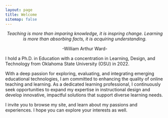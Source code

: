 ```yaml
---
layout: page
title: Welcome
sitemap: false
---
```


<p align="center"> <em>Teaching is more than imparing knowledge, it is inspring change. Learning is more than absorbing facts, it is acquiring understanding.</em> </p>
<p align="center"> -William Arthur Ward-  </p>

I hold a Ph.D. in Education with a concentration in Learning, Design, and Technology from Oklahoma State University (OSU) in 2022.

With a deep passion for exploring, evaluating, and integrating emerging educational technologies, I am committed to enhancing the quality of online teaching and learning. As a dedicated learning professional, I continuously seek opportunities to expand my expertise in instructional design and develop innovative, impactful solutions that support diverse learning needs. 

I invite you to browse my site, and learn about my passions and experiences. I hope you can explore your interests as well.
